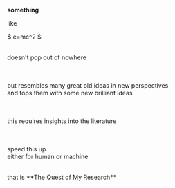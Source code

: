**something**

like

$ e=mc^2 $

<br>
doesn't pop out of nowhere  

<br><br>
but resembles many great old ideas in new perspectives
<br>
and tops them with some new brilliant ideas

<br><br>
this requires insights into the literature

<br><br>
speed this up
<br>
either for human or machine

<br>
that is **The Quest of My Research**
